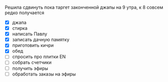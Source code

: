 Решила сдвинуть пока таргет законченной джапы на 9 утра, к 8 совсем редко получается
- [x] джапа
- [x] стирка
- [x] написать Павлу
- [x] записать дачную памятку
- [x] приготовить кичри
- [x] обед
- [ ] спросить про плитки EN
- [ ] собрать счетчики
- [ ] получить эфиры
- [ ] обработать заказы на эфиры
